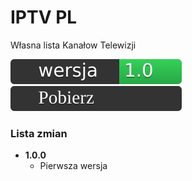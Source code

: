 # IPTV PL
Własna lista Kanałow Telewizji

[![Wersja](https://raw.githubusercontent.com/moniga9/iptv-pl/main/extras/ver.svg)]()
[![Download](https://raw.githubusercontent.com/moniga9/iptv-pl/8fa268ca45f1b6a15bcec97e1c43c6a75beacd82/extras/download.svg)]()

### Lista zmian

* **1.0.0**
  * <!-- (Lista zmian) --> Pierwsza wersja
